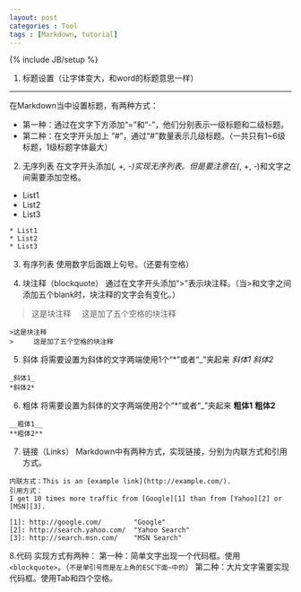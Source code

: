 ```yaml
---
layout: post
categories : Tool
tags : [Markdown, tutorial]
---
```

{% include JB/setup %}

1. 标题设置（让字体变大，和word的标题意思一样）
---------
在Markdown当中设置标题，有两种方式：

* 第一种：通过在文字下方添加“=”和“-”，他们分别表示一级标题和二级标题。
* 第二种：在文字开头加上 “#”，通过“#”数量表示几级标题。（一共只有1~6级标题，1级标题字体最大）

2. 无序列表
在文字开头添加(*, +, -)实现无序列表。但是要注意在(*, +, -)和文字之间需要添加空格。

* List1
* List2
* List3

```
* List1
* List2
* List3
```

3. 有序列表
使用数字后面跟上句号。（还要有空格）

4. 块注释（blockquote）
通过在文字开头添加“>”表示块注释。（当>和文字之间添加五个blank时，块注释的文字会有变化。）
>这是块注释
>     这是加了五个空格的块注释
```
>这是块注释
>     这是加了五个空格的块注释
```

5. 斜体
将需要设置为斜体的文字两端使用1个“*”或者“_”夹起来
_斜体1_
*斜体2*
```
_斜体1_
*斜体2*
```
6. 粗体
将需要设置为斜体的文字两端使用2个“*”或者“_”夹起来
__粗体1__
**粗体2**
```
__粗体1__
**粗体2**
```

7. 链接（Links）
Markdown中有两种方式，实现链接，分别为内联方式和引用方式。
```
内联方式：This is an [example link](http://example.com/).
引用方式：
I get 10 times more traffic from [Google][1] than from [Yahoo][2] or [MSN][3].  

[1]: http://google.com/        "Google" 
[2]: http://search.yahoo.com/  "Yahoo Search" 
[3]: http://search.msn.com/    "MSN Search"
```

8.代码
  实现方式有两种：
  第一种：简单文字出现一个代码框。使用`<blockquote>`。（`不是单引号而是左上角的ESC下面~中的`）
  第二种：大片文字需要实现代码框。使用Tab和四个空格。
